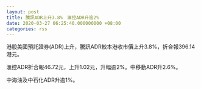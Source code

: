 ```yaml
---
layout: post
title: 騰訊ADR上升3.8%　滙控ADR升逾2%
date: 2020-03-27 06:25:40.000000000 +08:00
categories: rss
---
```


港股美國預託證券(ADR)上升，騰訊ADR較本港收市價上升3.8%，折合報396.14港元。

滙控ADR折合報46.72元，上升1.02元，升幅逾2%。中移動ADR升2.6%。

中海油及中石化ADR升逾1%。
